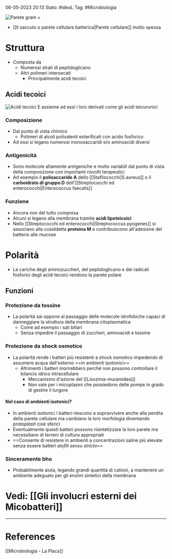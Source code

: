 06-05-2023 20:13
Stato: #ideaL
Tag: #Microbiologia 

![Parete gram +](https://i.imgur.com/r1jtdYa.png)
- [[Il sacculo o parete cellulare batterica|Parete cellulare]] molto spessa
# Struttura
- Composta da 
	- Numerosi strati di peptidoglicano
	- Altri polimeri intersecati
		- Principalmente acidi tecoici
## Acidi tecoici
![Acidi tecoici](https://upload.wikimedia.org/wikipedia/commons/thumb/3/35/Teichonsaeuren.png/640px-Teichonsaeuren.png)
E assieme ad essi i loro derivati come gli acidi teicuronici
### Composizione 
- Dal punto di vista chimico
	- Polimeri di alcoli polivalenti esterificati con acido fosforico
- Ad essi si legano numerosi monosaccaridi e/o aminoacidi diversi
### Antigenicità
- Sono molecole altamente antigeniche e molto variabili dal punto di vista della composizione con importanti risvolti terapeutici
- Ad esempio il **polisaccaride A** dello [[Stafilococchi|S.aureus]] o il **carboidrato di gruppo D** dell'[[Streptococchi ed enterococchi|Enterococcus faecalis]]
### Funzione
- Ancora non del tutto compresa
- Alcuni si legano alla membrana tramite **acidi lipoteicoici** 
- Nello [[Streptococchi ed enterococchi|Streptococcus pyogenes]] si associano alla cosiddetta **proteina M** e contribuiscono all'adesione del batterio alle mucose

# Polarità
- Le cariche degli aminozuccheri, del peptidoglicano e dei radicali fosforici degli acidi tecoici rendono la parete polare
## Funzioni
### Protezione da tossine
- La polarità sai oppone al passaggio delle molecole idrofobiche capaci di danneggiare la struttura della membrana citoplasmatica 
	- Come ad esempio i sali biliari
	- Senza impedire il passaggio di zuccheri, aminoacidi e tossine
### Protezione da shock osmotico 
- La polarità rende i batteri più resistenti a shock osmotico impedendo di assumere acqua dall'esterno ==in ambienti ipotonici== 
	- Altrimenti i batteri morirebbero perché non possono controllare il bilancio idrico intracellulare
		- Meccanismo d'azione del [[Lisozima-muramidasi]]
		- Non vale per i micoplasmi che possiedono delle pompe in grado di gestire il turgore 

#### Nel caso di ambienti isotonici?
- In ambienti isotonici i batteri riescono a sopravvivere anche alla perdita della parete cellulare ma cambiano la loro morfologia diventando *protoplasti* cioè sferici
- Eventualmente questi batteri possono risintetizzare la loro parete ma necessitano di terreni di coltura appropriati
- ==Consente di resistere in ambienti a concentrazioni saline più elevate senza essere batteri *alofili sensu stricto*== 
###  Sinceramente bho 
- Probabilmente aiuta, legando grandi quantità di cationi, a mantenere un ambiente adeguato per gli enzimi sintetici della membrana

# Vedi: [[Gli involucri esterni dei Micobatteri]]


---
# References
[[Microbiologia - La Placa]]